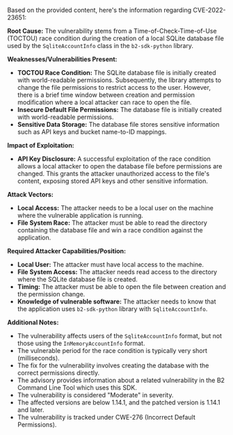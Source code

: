 Based on the provided content, here's the information regarding CVE-2022-23651:

**Root Cause:**
The vulnerability stems from a Time-of-Check-Time-of-Use (TOCTOU) race condition during the creation of a local SQLite database file used by the `SqliteAccountInfo` class in the `b2-sdk-python` library.

**Weaknesses/Vulnerabilities Present:**
- **TOCTOU Race Condition:** The SQLite database file is initially created with world-readable permissions. Subsequently, the library attempts to change the file permissions to restrict access to the user. However, there is a brief time window between creation and permission modification where a local attacker can race to open the file.
- **Insecure Default File Permissions:** The database file is initially created with world-readable permissions.
- **Sensitive Data Storage:** The database file stores sensitive information such as API keys and bucket name-to-ID mappings.

**Impact of Exploitation:**
- **API Key Disclosure:** A successful exploitation of the race condition allows a local attacker to open the database file before permissions are changed. This grants the attacker unauthorized access to the file's content, exposing stored API keys and other sensitive information.

**Attack Vectors:**
- **Local Access:** The attacker needs to be a local user on the machine where the vulnerable application is running.
- **File System Race:** The attacker must be able to read the directory containing the database file and win a race condition against the application.

**Required Attacker Capabilities/Position:**
- **Local User:** The attacker must have local access to the machine.
- **File System Access:** The attacker needs read access to the directory where the SQLite database file is created.
- **Timing:** The attacker must be able to open the file between creation and the permission change.
- **Knowledge of vulnerable software:** The attacker needs to know that the application uses `b2-sdk-python` library with `SqliteAccountInfo`.

**Additional Notes:**
- The vulnerability affects users of the `SqliteAccountInfo` format, but not those using the `InMemoryAccountInfo` format.
- The vulnerable period for the race condition is typically very short (milliseconds).
- The fix for the vulnerability involves creating the database with the correct permissions directly.
- The advisory provides information about a related vulnerability in the B2 Command Line Tool which uses this SDK.
- The vulnerability is considered "Moderate" in severity.
- The affected versions are below 1.14.1, and the patched version is 1.14.1 and later.
- The vulnerability is tracked under CWE-276 (Incorrect Default Permissions).